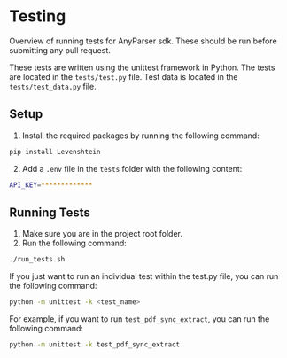 # Testing
Overview of running tests for AnyParser sdk. These should be run before submitting any pull request.

These tests are written using the unittest framework in Python. The tests are located in the `tests/test.py` file. Test data is located in the `tests/test_data.py` file.

## Setup
1. Install the required packages by running the following command:
```bash
pip install Levenshtein
```
2. Add a `.env` file in the `tests` folder with the following content:
```bash
API_KEY=*************
```

## Running Tests
1. Make sure you are in the project root folder.
2. Run the following command:
```bash
./run_tests.sh
```

If you just want to run an individual test within the test.py file, you can run the following command:
```bash
python -m unittest -k <test_name>
```

For example, if you want to run `test_pdf_sync_extract`, you can run the following command:
```bash
python -m unittest -k test_pdf_sync_extract
```
